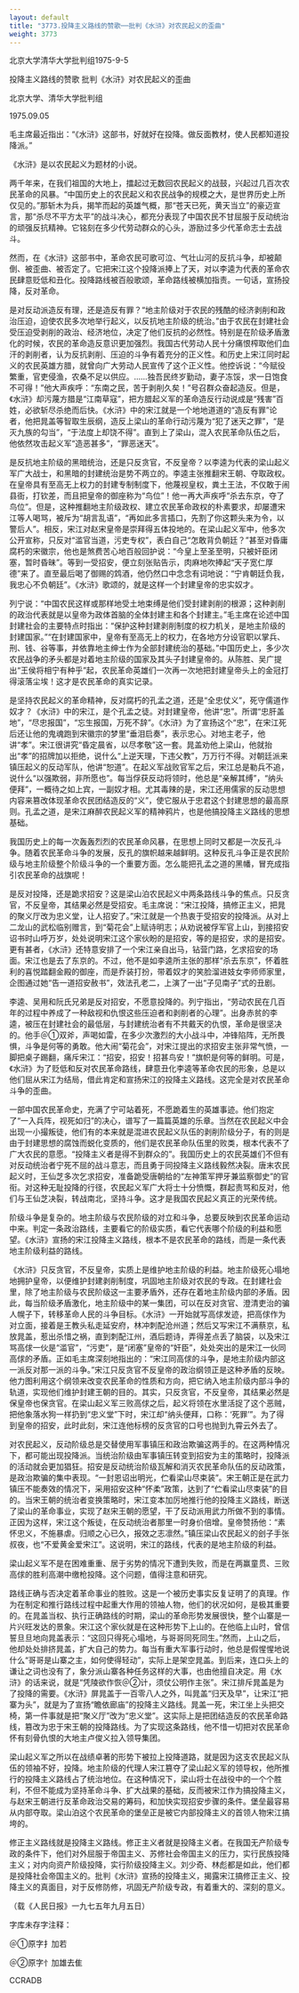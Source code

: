 ```yaml
---
layout: default
title: "3773.投降主义路线的赞歌──批判《水浒》对农民起义的歪曲"
weight: 3773
---
```


北京大学清华大学批判组1975-9-5

投降主义路线的赞歌   批判《水浒》对农民起义的歪曲

北京大学、清华大学批判组

1975.09.05

毛主席最近指出：“《水浒》这部书，好就好在投降。做反面教材，使人民都知道投降派。”

《水浒》是以农民起义为题材的小说。

两千年来，在我们祖国的大地上，擂起过无数回农民起义的战鼓，兴起过几百次农民革命的风暴。“中国历史上的农民起义和农民战争的规模之大，是世界历史上所仅见的。”那斩木为兵，揭竿而起的英雄气概，那“苍天已死，黄天当立”的豪迈宣言，那“杀尽不平方太平”的战斗决心，都充分表现了中国农民不甘屈服于反动统治的顽强反抗精神。它铭刻在多少代劳动群众的心头，游励过多少代革命志士去战斗。

然而，在《水浒》这部书中，革命农民可歌可泣、气壮山河的反抗斗争，却被颠倒、被歪曲、被否定了。它把宋江这个投降派捧上了天，对以李逵为代表的革命农民肆意贬低和丑化。投降路线被百般歌颂，革命路线被横加指责。一句话，宣扬投降，反对革命。

是对反动派造反有理，还是造反有罪？“地主阶级对于农民的残酷的经济剥削和政治压迫，迫使农民多次地举行起义，以反抗地主阶级的统治。”由于农民在封建社会受压迫受剥削的政治、经济地位，决定了他们反抗的必然性。特别是在阶级矛盾激化的时候，农民的革命造反意识更加强烈。我国古代劳动人民十分痛恨榨取他们血汗的剥削者，认为反抗剥削、压迫的斗争有着充分的正义性。和历史上宋江同时起义的农民英雄方腊，就曾向广大劳动人民宣传了这个正义性。他控诉说：“今赋役繁重，官吏侵渔，农桑不足以供应。……独吾民终岁勤动，妻子冻馁，求一日饱食不可得！”他大声疾呼：“东南之民，苦于剥削久矣！”号召群众奋起造反。但是，《水浒》却污蔑方腊是“江南草寇”，把方腊起义军的革命造反行动说成是“残害”百姓，必欲斩尽杀绝而后快。《水浒》中的宋江就是一个地地道道的“造反有罪”论者，他把晁盖等智取生辰纲，造反上梁山的革命行动污蔑为“犯了迷天之罪”，“是灭九族的勾当”，“于法度上却饶不得”。直到上了梁山，混入农民革命队伍之后，他依然攻击起义军“造恶甚多”，“罪恶迷天”。

是反抗地主阶级的黑暗统治，还是只反贪官，不反皇帝？以李逵为代表的梁山起义军广大战士，和黑暗的封建统治是势不两立的。李逵主张推翻宋王朝、夺取政权。在皇帝具有至高无上权力的封建专制制度下，他蔑视皇权，粪土王法，不仅敢于闹县衙，打钦差，而且把皇帝的御座称为“鸟位”！他一再大声疾呼“杀去东京，夺了鸟位”。但是，这种推翻地主阶级政权、建立农民革命政权的朴素要求，却屡遭宋江等人喝骂，被斥为“胡言乱语”，“再如此多言插口，先割了你这颗头来为令，以警后人”。相反，宋江对赵宋皇帝是崇拜得五体投地的。在梁山起义军中，他多次公开宣称，只反对“滥官当道，污吏专权”，表白自己“怎敢背负朝廷？”甚至对昏庸腐朽的宋徽宗，他也是煞费苦心地百般回护说：“今皇上至圣至明，只被奸臣闭塞，暂时昏昧”。等到一受招安，便立刻张贴告示，肉麻地吹捧起“天子宽仁厚德”来了。直至最后喝了御赐的鸩酒，他仍然口中念念有词地说：“宁肯朝廷负我，我忠心不负朝廷”。《水浒》歌颂的，就是这样一个封建皇帝的忠实奴才。

列宁说：“中国农民这样或那样地受土地束缚是他们受封建剥削的根源；这种剥削的政治代表就是以皇帝为政体首脑的全体封建主和各个封建主。”毛主席在论述中国封建社会的主要特点时指出：“保护这种封建剥削制度的权力机关，是地主阶级的封建国家。”“在封建国家中，皇帝有至高无上的权力，在各地方分设官职以掌兵、刑、钱、谷等事，并依靠地主绅士作为全部封建统治的基础。”中国历史上，多少次农民战争的矛头都是对着地主阶级的国家及其头子封建皇帝的。从陈胜、吴广提出“王侯将相宁有种乎”起，农民革命英雄们一次再一次地把封建皇帝头上的金冠打得滚落尘埃！这才是农民革命的真实记录。

是坚持农民起义的革命精神，反对腐朽的孔孟之道，还是“全忠仗义”，死守儒道作奴才？《水浒》中的宋江，是个孔孟之徒。对封建皇帝，他讲“忠”。所谓“忠肝盖地”，“尽忠报国”，“忘生报国，万死不辞”。《水浒》为了宣扬这个“忠”，在宋江死后还让他的鬼魂跑到宋徽宗的梦里“垂泪启奏”，表示忠心。对地主老子，他讲“孝”。宋江很讲究“昏定晨省，以尽孝敬”这一套。晁盖劝他上梁山，他就抬出“孝”的招牌加以拒绝，说什么“上逆天理，下违父教”，万万行不得。对朝廷派来镇压起义的反动军队，他讲“恕道”。在起义军战败官军之后，宋江总是勒兵不追，说什么“以强欺弱，非所愿也”。每当俘获反动将领时，他总是“亲解其缚”，“纳头便拜”，一概待之如上宾，一副奴才相。尤其毒辣的是，宋江还用儒家的反动思想内容来篡改体现革命农民团结造反的“义”，使它服从于忠君这个封建思想的最高原则。孔孟之道，是宋江麻醉农民起义军的精神鸦片，也是他搞投降主义路线的思想基础。

我国历史上的每一次轰轰烈烈的农民革命风暴，在思想上同时又都是一次反孔斗争。随着农民革命斗争的发展，反孔的旗帜越来越鲜明。这种反孔斗争正是农民阶级与地主阶级整个阶级斗争的一个重要方面。怎么能把孔孟之道的黑幡，冒充成指引农民革命的战旗呢！

是反对投降，还是跪求招安？这是梁山泊农民起义中两条路线斗争的焦点。只反贪官，不反皇帝，其结果必然是受招安。毛主席说：“宋江投降，搞修正主义，把晁的聚义厅改为忠义堂，让人招安了。”宋江就是一个热衷于受招安的投降派。从对上二龙山的武松临别赠言，到“菊花会”上赋诗明志；从劝说被俘军官上山，到接招安诏书时山呼万岁，处处说明宋江这个家伙盼的是招安，等的是招安，求的是招安。更有甚者，《水浒》还特意安排了一个宋江亲自出马，钻营门路，乞求招安的场面。宋江也是去了东京的。不过，他不是如李逵所主张的那样“杀去东京”，怀着胜利的喜悦踏翻金殿的御座，而是乔装打扮，带着奴才的笑脸溜进妓女李师师家里，企图通过她“告一道招安赦书”，效法孔老二，上演了一出“子见南子”式的丑剧。

李逵、吴用和阮氏兄弟是反对招安，不愿意投降的。列宁指出，“劳动农民在几百年的过程中养成了一种敌视和仇恨这些压迫者和剥削者的心理”。出身赤贫的李逵，被压在封建社会的最低层，与封建统治者有不共戴天的仇恨，革命是很坚决的。他手＠①双斧，声喝如雷，在多少次激烈的大小战斗中，冲锋陷阵，无所畏惧，斗争是何等的勇敢。他大闹“菊花会”，对宋江提出的求招安主张非常气愤，一脚把桌子踢翻，痛斥宋江：“招安，招安！招甚鸟安！”旗帜是何等的鲜明。可是，《水浒》为了贬低和反对农民革命路线，肆意丑化李逵等革命农民的形象，总是以他们屈从宋江为结局，借此肯定和宣扬宋江的投降主义路线。这完全是对农民革命斗争的歪曲。

一部中国农民革命史，充满了宁可站着死，不愿跪着生的英雄事迹。他们抱定了“一入兵阵，视死如归”的决心，谱写了一篇篇英雄的乐章。当然在农民起义中会出现一小撮叛徒，他们有的本来就是混进农民起义队伍的剥削阶级分子，有的则是由于封建思想的腐蚀而蜕化变质的，他们是农民革命队伍里的败类，根本代表不了广大农民的意愿。“投降主义者是得不到群众的”。我国历史上的农民英雄们不但有对反动统治者宁死不屈的战斗意志，而且勇于同投降主义路线毅然决裂。唐末农民起义时，王仙芝多次乞求招安，准备跪受唐朝给的“左神策军押牙兼监察御史”的官衔。对这种无耻投降的行径，农民起义军广大将士十分愤慨，群起责骂和反对，他们与王仙芝决裂，转战南北，坚持斗争。这才是我国农民起义真正的光荣传统。

阶级斗争是复杂的。地主阶级与农民阶级的对立和斗争，总要反映到农民革命运动中来。判定一条政治路线，主要看它的阶级实质，看它代表哪个阶级的利益和愿望。《水浒》宣扬的宋江投降主义路线，根本不是农民革命的路线，而是一条代表地主阶级利益的路线。

《水浒》只反贪官，不反皇帝，实质上是维护地主阶级的利益。地主阶级死心塌地地拥护皇帝，以便维护封建剥削制度，巩固地主阶级对农民的专政。在封建社会里，除了地主阶级与农民阶级这一主要矛盾外，还存在着地主阶级内部的矛盾。因此，每当阶级矛盾激化，地主阶级中的某一集团，可以在反对贪官、澄清吏治的骗人幌子下，转移革命人民的斗争目标。《水浒》一开始就写高俅发迹，把高俅作为对立面，接着是王教头私走延安府，林冲刺配沧州道；然后又写宋江不满蔡京，私放晁盖，惹出杀惜之祸，直到刺配江州，酒后题诗，弄得差点丢了脑袋，以及宋江骂高俅一伙是“滥官”，“污吏”，是“闭塞”皇帝的“奸臣”，处处突出的是宋江一伙同高俅的矛盾。正如毛主席深刻地指出的：“宋江同高俅的斗争，是地主阶级内部这一派反对那一派的斗争。”宋江只反贪官不反皇帝的政治纲领正是这种矛盾的反映。他力图利用这个纲领来改变农民革命的性质和方向，把它纳入地主阶级内部斗争的轨道，实现他们维护封建王朝的目的。其实，只反贪官，不反皇帝，其结果必然是保皇帝也保贪官。在梁山起义军三败高俅之后，起义将领在水里活捉了这个恶贼，把他象落水狗一样扔到“忠义堂”下时，宋江却“纳头便拜，口称：‘死罪’”。为了得到皇帝的招安，此时此刻，宋江连他标榜的反贪官的口号也抛到九霄云外去了。

对农民起义，反动阶级总是交替使用军事镇压和政治欺骗这两手的。在这两种情况下，都可能出现投降派。当统治阶级由军事镇压转变到招安为主的策略时，投降派的活动就会更加猖狂。招安是反动统治阶级瓦解和消灭农民革命队伍的反动政策，是政治欺骗的集中表现。“一封恩诏出明光，伫看梁山尽束装”。宋王朝正是在武力镇压不能奏效的情况下，采用招安这种“怀柔”政策，达到了“伫看梁山尽束装”的目的。当宋王朝的统治者变换策略时，宋江变本加厉地推行他的投降主义路线，断送了梁山的革命事业，实现了赵宋王朝的愿望，干了反动派用武力所做不到的事情。正因为这样，宋江这个叛徒，在反动统治者那里一时身价倍增。皇帝赞扬他：“素怀忠义，不施暴虐。归顺之心已久，报效之志凛然。”镇压梁山农民起义的刽子手张叔夜，也“不爱黄金爱宋江”。这说明，宋江的路线，代表的是地主阶级的利益。

梁山起义军不是在困难重重、居于劣势的情况下遭到失败，而是在两赢童贯、三败高俅的胜利高潮中缴枪投降。这个问题，值得注意和研究。

路线正确与否决定着革命事业的胜败。这是一个被历史事实反复证明了的真理。作为在制定和推行路线过程中起重大作用的领袖人物，他们的状况如何，是极其重要的。在晁盖当权、执行正确路线的时期，梁山的革命形势发展很快，整个山寨是一片兴旺发达的景象。宋江这个家伙就是在这种形势下上山的。在他临上山时，曾信誓旦旦地向晁盖表示：“这回只得死心塌地，与哥哥同死同生。”然而，上山之后，他却处处排挤晁盖，扩大自己的势力。每当有重大军事行动时，他总是假惺惺地说什么“哥哥是山寨之主，如何使得轻动”，实际上是架空晁盖。到后来，连口头上的谦让之词也没有了，象分派山寨各种任务这样的大事，也由他擅自决定。用《水浒》的话来说，就是“凭陵欲作恢＠②计，须仗公明作主张”。宋江排斥晁盖是为了投降的需要。《水浒》屏晁盖于一百零八人之外，叫晁盖“归天及早”，让宋江“把寨为头”，就是为了宣扬“瞻依廊庙”的投降主义路线。晁盖一死，宋江坐上头把交椅，第一件事就是把“聚义厅”改为“忠义堂”。这实际上是把团结造反的农民革命路线，篡改为忠于宋王朝的投降路线。为了实现这条路线，他不惜一切把对农民革命怀有刻骨仇恨的大地主卢俊义拉入领导集团。

梁山起义军之所以在战绩卓著的形势下被拉上投降道路，就是因为这支农民起义队伍的领袖不好，投降。地主阶级的代理人宋江篡夺了梁山起义军的领导权，他所推行的投降主义路线占了统治地位。在这种情况下，梁山将士在战役中的一个个胜利，不但不能成为坚持革命斗争、扩大战果的基础，反而被宋江作为搞投降主义，与赵宋王朝进行反革命政治交易的筹码，和加快实现招安步骤的条件。堡垒最容易从内部夺取。梁山泊这个农民革命的堡垒正是被它内部投降主义的首领人物宋江搞垮的。

修正主义路线就是投降主义路线。修正主义者就是投降主义者。在我国无产阶级专政的条件下，他们对外屈服于帝国主义、苏修社会帝国主义的压力，实行民族投降主义；对内向资产阶级投降，实行阶级投降主义。刘少奇、林彪都是如此，他们都是投降社会帝国主义的。批判《水浒》宣扬的投降主义，揭露宋江搞修正主义、投降主义的真面目，对于反修防修，巩固无产阶级专政，有着重大的、深刻的意义。

（载《人民日报》一九七五年九月五日）

字库未存字注释：

＠①原字扌加若

＠②原字忄加雄去隹

CCRADB

